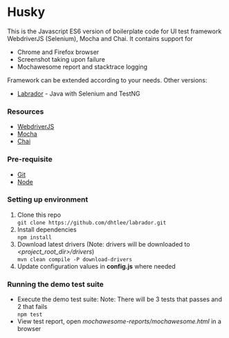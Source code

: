 # Husky
This is the Javascript ES6 version of boilerplate code for UI test framework WebdriverJS (Selenium), Mocha and Chai. It contains support for
- Chrome and Firefox browser
- Screenshot taking upon failure
- Mochawesome report and stacktrace logging

Framework can be extended according to your needs. Other versions:
- [Labrador](https://github.com/dhtlee/labrador) - Java with Selenium and TestNG

### Resources
- [WebdriverJS](http://seleniumhq.github.io/selenium/docs/api/javascript/)
- [Mocha](https://mochajs.org/)
- [Chai](http://chaijs.com/)

### Pre-requisite
- [Git](https://git-scm.com)
- [Node](https://nodejs.org)

### Setting up environment
1. Clone this repo
<br>`git clone https://github.com/dhtlee/labrador.git`
1. Install dependencies
<br>`npm install`
1. Download latest drivers (Note: drivers will be downloaded to _<project_root_dir>/drivers_)
<br>`mvn clean compile -P download-drivers`
1. Update configuration values in **config.js** where needed

### Running the demo test suite
- Execute the demo test suite: Note: There will be 3 tests that passes and 2 that fails
<br>`npm test` 
- View test report, open _mochawesome-reports/mochawesome.html_ in a browser
